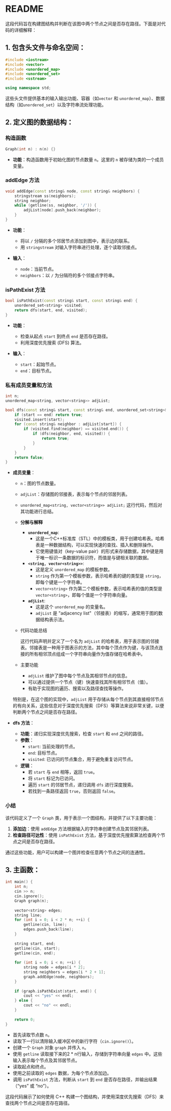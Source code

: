 # README

这段代码旨在构建图结构并判断在该图中两个节点之间是否存在路径。下面是对代码的详细解释：

## 1. **包含头文件与命名空间：**
   ```cpp
   #include <iostream>
   #include <vector>
   #include <unordered_map>
   #include <unordered_set>
   #include <sstream>
   
   using namespace std;
   ```

   这些头文件提供基本的输入输出功能、容器（如`vector` 和 `unordered_map`）、数据结构（如`unordered_set`）以及字符串流处理功能。

## 2. **定义图的数据结构：**
### 构造函数

```cpp
Graph(int n) : n(n) {}
```

- **功能**：构造函数用于初始化图的节点数量 `n`。这里的 `n` 被存储为类的一个成员变量。

### addEdge 方法

```cpp
void addEdge(const string& node, const string& neighbors) {
    stringstream ss(neighbors);
    string neighbor;
    while (getline(ss, neighbor, '/')) {
        adjList[node].push_back(neighbor);
    }
}
```

- **功能**：
  - 将以 `/` 分隔的多个邻居节点添加到图中，表示边的联系。
  - 用 `stringstream` 对输入字符串进行处理，逐个读取邻接点。

- **输入**：
  - `node`：当前节点。
  - `neighbors`：以 `/` 为分隔符的多个邻接点字符串。

### isPathExist 方法

```cpp
bool isPathExist(const string& start, const string& end) {
    unordered_set<string> visited;
    return dfs(start, end, visited);
}
```

- **功能**：
  - 检查从起点 `start` 到终点 `end` 是否存在路径。
  - 利用深度优先搜索 (DFS) 算法。

- **输入**：
  - `start`：起始节点。
  - `end`：目标节点。

### 私有成员变量和方法

```cpp
int n;
unordered_map<string, vector<string>> adjList;

bool dfs(const string& start, const string& end, unordered_set<string>& visited) {
    if (start == end) return true;
    visited.insert(start);
    for (const string& neighbor : adjList[start]) {
        if (visited.find(neighbor) == visited.end()) {
            if (dfs(neighbor, end, visited)) {
                return true;
            }
        }
    }
    return false;
}
```

- **成员变量**：
  
  - `n`：图的节点数量。
  - `adjList`：存储图的邻接表，表示每个节点的邻居列表。
  - `unordered_map<string, vector<string>> adjList;` 这行代码，然后对其功能进行总结。
  
  - **分解与解释**
  
     - **`unordered_map`**:
       - 这是一个C++标准库（STL）中的模板类，用于创建哈希表。哈希表是一种数据结构，可以实现快速的查找、插入和删除操作。
       - 它使用键值对（key-value pair）的形式来存储数据，其中键是用于唯一标识一条数据的标识符，而值是与键相关联的数据。
     - **`<string, vector<string>>`**:
       - 这是定义 `unordered_map` 的模板参数。
       - `string` 作为第一个模板参数，表示哈希表的键的类型是 `string`，即每个键是一个字符串。
       - `vector<string>` 作为第二个模板参数，表示哈希表的值的类型是 `vector<string>`，即每个值是一个字符串向量。
     - **`adjList`**:
       - 这是这个 `unordered_map` 的变量名。
       - `adjList` 是 "adjacency list"（邻接表）的缩写，通常用于图的数据结构表示法。
  - 代码功能总结
  
      这行代码声明并定义了一个名为 `adjList` 的哈希表，用于表示图的邻接表。邻接表是一种用于图表示的方法，其中每个顶点作为键，与该顶点连接的所有相邻顶点组成一个字符串向量作为值存储在哈希表中。
  
  - 主要功能
  
    - `adjList` 维护了图中每个节点及其相邻节点的信息。
    - 可以通过提供一个节点（键）快速查找其所有相邻节点（值）。
    - 有助于实现图的遍历、搜索以及路径查找等操作。
  
  
  特别是，在这个图的实现中，`adjList` 用于存储从每个节点到其直接相邻节点的有向关系，这些信息对于深度优先搜索（DFS）等算法来说非常关键，以便判断两个节点之间是否存在路径。
  
- **dfs 方法**：
  - **功能**：递归实现深度优先搜索，检查 `start` 和 `end` 之间的路径。
  - **参数**：
    - `start`: 当前处理的节点。
    - `end`: 目标节点。
    - `visited`: 已访问的节点集合，用于避免重复访问节点。
  - **逻辑**：
    - 若 `start` 与 `end` 相等，返回 `true`。
    - 将 `start` 标记为已访问。
    - 遍历 `start` 的邻居节点，递归调用 `dfs` 进行深度搜索。
    - 若找到一条路径返回 `true`，否则返回 `false`。

### 小结

该代码定义了一个 `Graph` 类，用于表示一个图结构，并提供了以下主要功能：
1. **添加边**：使用 `addEdge` 方法根据输入的字符串创建节点及其邻居列表。
2. **检查路径可达性**：使用 `isPathExist` 方法，基于深度优先搜索算法检查两个节点之间是否存在路径。

通过这些功能，用户可以构建一个图并检查任意两个节点之间的连通性。
## 3. **主函数：**
   ```cpp
   int main() {
       int n;
       cin >> n;
       cin.ignore();
       Graph graph(n);
       
       vector<string> edges;
       string line;
       for (int i = 0; i < 2 * n; ++i) {
           getline(cin, line);
           edges.push_back(line);
       }
       
       string start, end;
       getline(cin, start);
       getline(cin, end);
       
       for (int i = 0; i < n; ++i) {
           string node = edges[i * 2];
           string neighbors = edges[i * 2 + 1];
           graph.addEdge(node, neighbors);
       }
       
       if (graph.isPathExist(start, end)) {
           cout << "yes" << endl;
       } else {
           cout << "no" << endl;
       }
       
       return 0;
   }
   ```

   - 首先读取节点数 `n`。
   - 读取下一行以清除输入缓冲区中的新行字符（`cin.ignore()`）。
   - 创建一个 `Graph` 对象 `graph` 并传入 `n`。
   - 使用 `getline` 读取接下来的2 * n行输入，存储到字符串向量 `edges` 中。这些输入表示每个节点及其邻居节点。
   - 读取起点和终点。
   - 使用之前读取的 `edges` 数据，为每个节点添加边。
   - 调用 `isPathExist` 方法，判断从 `start` 到 `end` 是否存在路径，并输出结果（“yes” 或 “no”）。

这段代码展示了如何使用 C++ 构建一个图结构，并使用深度优先搜索（DFS）来查找两个节点之间是否存在路径。